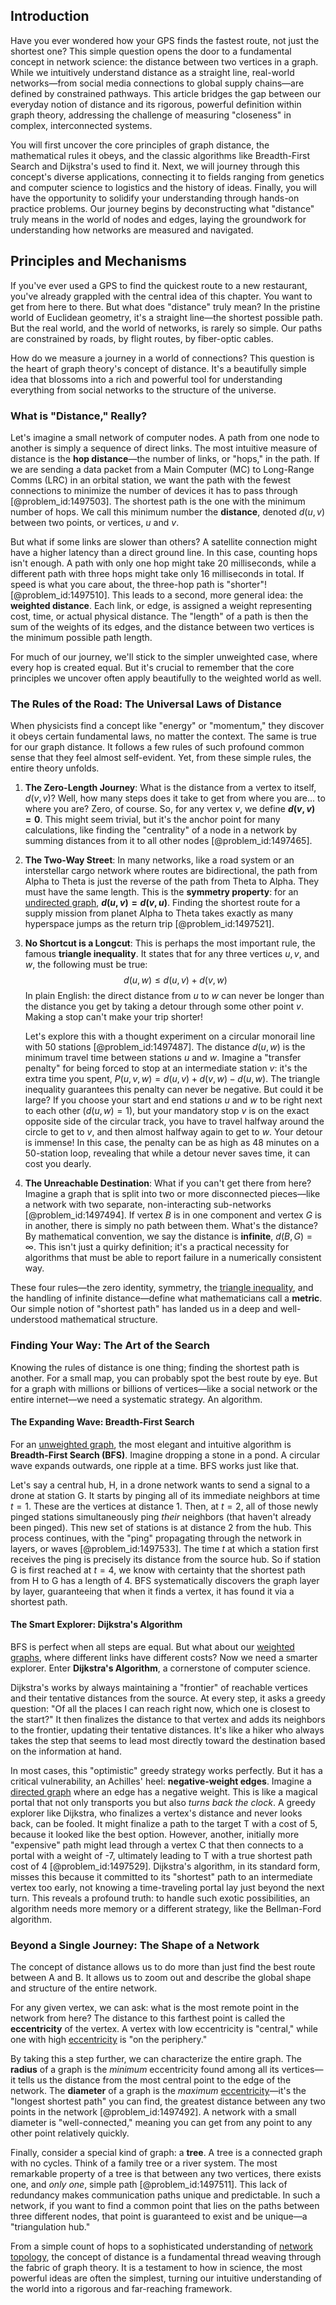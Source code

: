 ## Introduction
Have you ever wondered how your GPS finds the fastest route, not just the shortest one? This simple question opens the door to a fundamental concept in network science: the distance between two vertices in a graph. While we intuitively understand distance as a straight line, real-world networks—from social media connections to global supply chains—are defined by constrained pathways. This article bridges the gap between our everyday notion of distance and its rigorous, powerful definition within graph theory, addressing the challenge of measuring "closeness" in complex, interconnected systems.

You will first uncover the core principles of graph distance, the mathematical rules it obeys, and the classic algorithms like Breadth-First Search and Dijkstra's used to find it. Next, we will journey through this concept's diverse applications, connecting it to fields ranging from genetics and computer science to logistics and the history of ideas. Finally, you will have the opportunity to solidify your understanding through hands-on practice problems. Our journey begins by deconstructing what "distance" truly means in the world of nodes and edges, laying the groundwork for understanding how networks are measured and navigated.

## Principles and Mechanisms

If you've ever used a GPS to find the quickest route to a new restaurant, you've already grappled with the central idea of this chapter. You want to get from here to there. But what does "distance" truly mean? In the pristine world of Euclidean geometry, it's a straight line—the shortest possible path. But the real world, and the world of networks, is rarely so simple. Our paths are constrained by roads, by flight routes, by fiber-optic cables.

How do we measure a journey in a world of connections? This question is the heart of graph theory's concept of distance. It's a beautifully simple idea that blossoms into a rich and powerful tool for understanding everything from social networks to the structure of the universe.

### What is "Distance," Really?

Let's imagine a small network of computer nodes. A path from one node to another is simply a sequence of direct links. The most intuitive measure of distance is the **hop distance**—the number of links, or "hops," in the path. If we are sending a data packet from a Main Computer (MC) to Long-Range Comms (LRC) in an orbital station, we want the path with the fewest connections to minimize the number of devices it has to pass through [@problem_id:1497503]. The shortest path is the one with the minimum number of hops. We call this minimum number the **distance**, denoted $d(u,v)$ between two points, or vertices, $u$ and $v$.

But what if some links are slower than others? A satellite connection might have a higher latency than a direct ground line. In this case, counting hops isn't enough. A path with only one hop might take 20 milliseconds, while a different path with three hops might take only 16 milliseconds in total. If speed is what you care about, the three-hop path is "shorter"! [@problem_id:1497510]. This leads to a second, more general idea: the **weighted distance**. Each link, or edge, is assigned a weight representing cost, time, or actual physical distance. The "length" of a path is then the sum of the weights of its edges, and the distance between two vertices is the minimum possible path length.

For much of our journey, we'll stick to the simpler unweighted case, where every hop is created equal. But it's crucial to remember that the core principles we uncover often apply beautifully to the weighted world as well.

### The Rules of the Road: The Universal Laws of Distance

When physicists find a concept like "energy" or "momentum," they discover it obeys certain fundamental laws, no matter the context. The same is true for our graph distance. It follows a few rules of such profound common sense that they feel almost self-evident. Yet, from these simple rules, the entire theory unfolds.

1.  **The Zero-Length Journey**: What is the distance from a vertex to itself, $d(v,v)$? Well, how many steps does it take to get from where you are... to where you are? Zero, of course. So, for any vertex $v$, we define **$d(v,v) = 0$**. This might seem trivial, but it's the anchor point for many calculations, like finding the "centrality" of a node in a network by summing distances from it to all other nodes [@problem_id:1497465].

2.  **The Two-Way Street**: In many networks, like a road system or an interstellar cargo network where routes are bidirectional, the path from Alpha to Theta is just the reverse of the path from Theta to Alpha. They must have the same length. This is the **symmetry property**: for an [undirected graph](@article_id:262541), **$d(u,v) = d(v,u)$**. Finding the shortest route for a supply mission from planet Alpha to Theta takes exactly as many hyperspace jumps as the return trip [@problem_id:1497521].

3.  **No Shortcut is a Longcut**: This is perhaps the most important rule, the famous **triangle inequality**. It states that for any three vertices $u, v,$ and $w$, the following must be true: $$ d(u,w) \le d(u,v) + d(v,w) $$ In plain English: the direct distance from $u$ to $w$ can never be longer than the distance you get by taking a detour through some other point $v$. Making a stop can't make your trip shorter!

    Let's explore this with a thought experiment on a circular monorail line with 50 stations [@problem_id:1497487]. The distance $d(u,w)$ is the minimum travel time between stations $u$ and $w$. Imagine a "transfer penalty" for being forced to stop at an intermediate station $v$: it's the extra time you spent, $P(u, v, w) = d(u,v) + d(v,w) - d(u,w)$. The triangle inequality guarantees this penalty can never be negative. But could it be large? If you choose your start and end stations $u$ and $w$ to be right next to each other ($d(u,w)=1$), but your mandatory stop $v$ is on the exact opposite side of the circular track, you have to travel halfway around the circle to get to $v$, and then almost halfway again to get to $w$. Your detour is immense! In this case, the penalty can be as high as 48 minutes on a 50-station loop, revealing that while a detour never saves time, it can cost you dearly.

4.  **The Unreachable Destination**: What if you can't get there from here? Imagine a graph that is split into two or more disconnected pieces—like a network with two separate, non-interacting sub-networks [@problem_id:1497494]. If vertex $B$ is in one component and vertex $G$ is in another, there is simply no path between them. What's the distance? By mathematical convention, we say the distance is **infinite**, $d(B,G) = \infty$. This isn't just a quirky definition; it's a practical necessity for algorithms that must be able to report failure in a numerically consistent way.

These four rules—the zero identity, symmetry, the [triangle inequality](@article_id:143256), and the handling of infinite distance—define what mathematicians call a **metric**. Our simple notion of "shortest path" has landed us in a deep and well-understood mathematical structure.

### Finding Your Way: The Art of the Search

Knowing the rules of distance is one thing; finding the shortest path is another. For a small map, you can probably spot the best route by eye. But for a graph with millions or billions of vertices—like a social network or the entire internet—we need a systematic strategy. An algorithm.

#### The Expanding Wave: Breadth-First Search

For an [unweighted graph](@article_id:274574), the most elegant and intuitive algorithm is **Breadth-First Search (BFS)**. Imagine dropping a stone in a pond. A circular wave expands outwards, one ripple at a time. BFS works just like that.

Let's say a central hub, H, in a drone network wants to send a signal to a drone at station G. It starts by pinging all of its immediate neighbors at time $t=1$. These are the vertices at distance 1. Then, at $t=2$, all of those newly pinged stations simultaneously ping *their* neighbors (that haven't already been pinged). This new set of stations is at distance 2 from the hub. This process continues, with the "ping" propagating through the network in layers, or waves [@problem_id:1497533]. The time $t$ at which a station first receives the ping is precisely its distance from the source hub. So if station G is first reached at $t=4$, we know with certainty that the shortest path from H to G has a length of 4. BFS systematically discovers the graph layer by layer, guaranteeing that when it finds a vertex, it has found it via a shortest path.

#### The Smart Explorer: Dijkstra's Algorithm

BFS is perfect when all steps are equal. But what about our [weighted graphs](@article_id:274222), where different links have different costs? Now we need a smarter explorer. Enter **Dijkstra's Algorithm**, a cornerstone of computer science.

Dijkstra's works by always maintaining a "frontier" of reachable vertices and their tentative distances from the source. At every step, it asks a greedy question: "Of all the places I can reach right now, which one is closest to the start?" It then finalizes the distance to that vertex and adds its neighbors to the frontier, updating their tentative distances. It's like a hiker who always takes the step that seems to lead most directly toward the destination based on the information at hand.

In most cases, this "optimistic" greedy strategy works perfectly. But it has a critical vulnerability, an Achilles' heel: **negative-weight edges**. Imagine a [directed graph](@article_id:265041) where an edge has a negative weight. This is like a magical portal that not only transports you but also *turns back the clock*. A greedy explorer like Dijkstra, who finalizes a vertex's distance and never looks back, can be fooled. It might finalize a path to the target T with a cost of 5, because it looked like the best option. However, another, initially more "expensive" path might lead through a vertex C that then connects to a portal with a weight of -7, ultimately leading to T with a true shortest path cost of 4 [@problem_id:1497529]. Dijkstra's algorithm, in its standard form, misses this because it committed to its "shortest" path to an intermediate vertex too early, not knowing a time-traveling portal lay just beyond the next turn. This reveals a profound truth: to handle such exotic possibilities, an algorithm needs more memory or a different strategy, like the Bellman-Ford algorithm.

### Beyond a Single Journey: The Shape of a Network

The concept of distance allows us to do more than just find the best route between A and B. It allows us to zoom out and describe the global shape and structure of the entire network.

For any given vertex, we can ask: what is the most remote point in the network from here? The distance to this farthest point is called the **eccentricity** of the vertex. A vertex with low eccentricity is "central," while one with high [eccentricity](@article_id:266406) is "on the periphery."

By taking this a step further, we can characterize the entire graph. The **radius** of a graph is the *minimum* eccentricity found among all its vertices—it tells us the distance from the most central point to the edge of the network. The **diameter** of a graph is the *maximum* [eccentricity](@article_id:266406)—it's the "longest shortest path" you can find, the greatest distance between any two points in the network [@problem_id:1497492]. A network with a small diameter is "well-connected," meaning you can get from any point to any other point relatively quickly.

Finally, consider a special kind of graph: a **tree**. A tree is a connected graph with no cycles. Think of a family tree or a river system. The most remarkable property of a tree is that between any two vertices, there exists one, and *only one*, simple path [@problem_id:1497511]. This lack of redundancy makes communication paths unique and predictable. In such a network, if you want to find a common point that lies on the paths between three different nodes, that point is guaranteed to exist and be unique—a "triangulation hub."

From a simple count of hops to a sophisticated understanding of [network topology](@article_id:140913), the concept of distance is a fundamental thread weaving through the fabric of graph theory. It is a testament to how in science, the most powerful ideas are often the simplest, turning our intuitive understanding of the world into a rigorous and far-reaching framework.